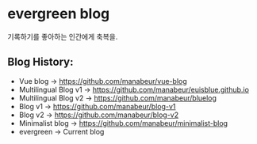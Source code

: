 # evergreen blog

기록하기를 좋아하는 인간에게 축복을.

## Blog History:

- Vue blog → https://github.com/manabeur/vue-blog
- Multilingual Blog v1 → https://github.com/manabeur/euisblue.github.io
- Multilingual Blog v2 → https://github.com/manabeur/bluelog
- Blog v1 → https://github.com/manabeur/blog-v1
- Blog v2 → https://github.com/manabeur/blog-v2
- Minimalist blog → https://github.com/manabeur/minimalist-blog
- evergreen → Current blog